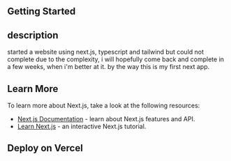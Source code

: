 ## Getting Started

## description

started a website using next.js, typescript and tailwind but could not complete due to the complexity, i will hopefully come back and complete in a few weeks, when i'm better at it.
by the way this is my first next app.

## Learn More

To learn more about Next.js, take a look at the following resources:

- [Next.js Documentation](https://nextjs.org/docs) - learn about Next.js features and API.
- [Learn Next.js](https://nextjs.org/learn) - an interactive Next.js tutorial.

## Deploy on Vercel

```

```
